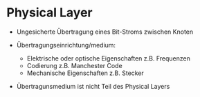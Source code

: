 # Physical Layer

* Ungesicherte Übertragung eines Bit-Stroms zwischen Knoten
* Übertragungseinrichtung/medium:
  * Elektrische oder optische Eigenschaften z.B. Frequenzen
  * Codierung z.B. Manchester Code
  * Mechanische Eigenschaften z.B. Stecker

* Übertragunsmedium ist nicht Teil des Physical Layers
